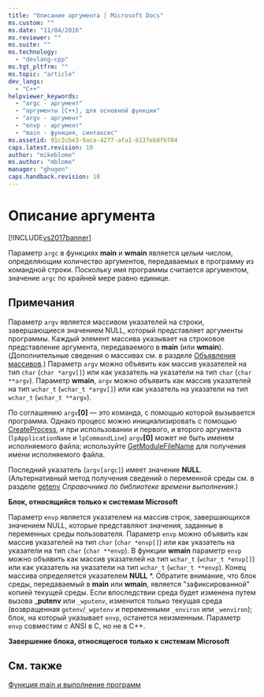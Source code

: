 ```yaml
---
title: "Описание аргумента | Microsoft Docs"
ms.custom: ""
ms.date: "11/04/2016"
ms.reviewer: ""
ms.suite: ""
ms.technology: 
  - "devlang-cpp"
ms.tgt_pltfrm: ""
ms.topic: "article"
dev_langs: 
  - "C++"
helpviewer_keywords: 
  - "argc - аргумент"
  - "аргументы [C++], для основной функции"
  - "argv - аргумент"
  - "envp - аргумент"
  - "main - функция, синтаксис"
ms.assetid: 91c2cbe3-9aca-4277-afa1-6137eb8fb704
caps.latest.revision: 10
author: "mikeblome"
ms.author: "mblome"
manager: "ghogen"
caps.handback.revision: 10
---
```

# Описание аргумента
[!INCLUDE[vs2017banner](../assembler/inline/includes/vs2017banner.md)]

Параметр `argc` в функциях **main** и **wmain** является целым числом, определяющим количество аргументов, передаваемых в программу из командной строки.  Поскольку имя программы считается аргументом, значение `argc` по крайней мере равно единице.  
  
## Примечания  
 Параметр `argv` является массивом указателей на строки, завершающиеся значением NULL, который представляет аргументы программы.  Каждый элемент массива указывает на строковое представление аргумента, передаваемого в **main** \(или **wmain**\). \(Дополнительные сведения о массивах см. в разделе [Объявления массивов](../Topic/Array%20Declarations.md).\) Параметр `argv` можно объявить как массив указателей на тип `char` \(`char *argv[]`\) или как указатель на указатели на тип `char` \(`char **argv`\).  Параметр **wmain**, `argv` можно объявить как массив указателей на тип `wchar_t` \(`wchar_t *argv[]`\) или как указатель на указатели на тип `wchar_t` \(`wchar_t **argv`\).  
  
 По соглашению `argv`**\[0\]** — это команда, с помощью которой вызывается программа.  Однако процесс можно инициализировать с помощью [CreateProcess](http://msdn.microsoft.com/library/windows/desktop/ms682425), и при использовании и первого, и второго аргумента \(`lpApplicationName` и `lpCommandLine`\) `argv`**\[0\]** может не быть именем исполняемого файла; используйте [GetModuleFileName](http://msdn.microsoft.com/library/windows/desktop/ms683197) для получения имени исполняемого файла.  
  
 Последний указатель \(`argv[argc]`\) имеет значение **NULL**. \(Альтернативный метод получения сведений о переменной среды см. в разделе [getenv](../c-runtime-library/reference/getenv-wgetenv.md) *Справочника по библиотеке времени выполнения*.\)  
  
 **Блок, относящийся только к системам Microsoft**  
  
 Параметр `envp` является указателем на массив строк, завершающихся значением NULL, которые представляют значения, заданные в переменных среды пользователя.  Параметр `envp` можно объявить как массив указателей на тип `char` \(`char *envp[]`\) или как указатель на указатели на тип `char` \(`char **envp`\).  В функции **wmain** параметр `envp` можно объявить как массив указателей на тип `wchar_t` \(`wchar_t *envp[]`\) или как указатель на указатели на тип `wchar_t` \(`wchar_t **envp`\).  Конец массива определяется указателем **NULL** \*.  Обратите внимание, что блок среды, передаваемый в **main** или **wmain**, является "зафиксированной" копией текущей среды.  Если впоследствии среда будет изменена путем вызова \_**putenv** или `_wputenv`, изменится только текущая среда \(возвращенная `getenv`\/`_wgetenv` и переменными `_environ` или `_wenviron`\); блок, на который указывает `envp`, останется неизменным.  Параметр `envp` совместим с ANSI в C, но не в C\+\+.  
  
 **Завершение блока, относящегося только к системам Microsoft**  
  
## См. также  
 [Функция main и выполнение программ](../c-language/main-function-and-program-execution.md)